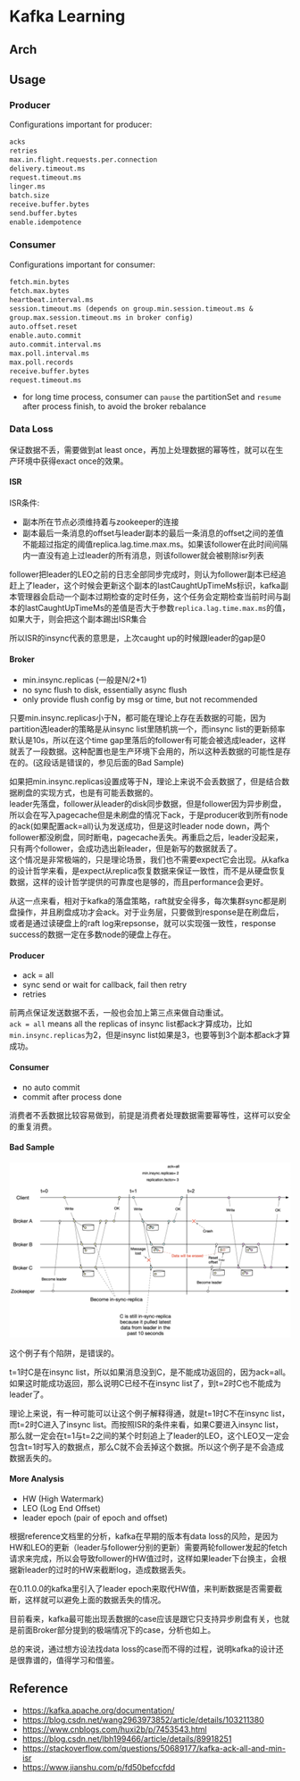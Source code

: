 # Kafka Learning

## Arch

## Usage

### Producer

Configurations important for producer:
```
acks
retries
max.in.flight.requests.per.connection
delivery.timeout.ms
request.timeout.ms
linger.ms
batch.size
receive.buffer.bytes
send.buffer.bytes
enable.idempotence
```

### Consumer

Configurations important for consumer:
```
fetch.min.bytes
fetch.max.bytes
heartbeat.interval.ms
session.timeout.ms (depends on group.min.session.timeout.ms & group.max.session.timeout.ms in broker config)
auto.offset.reset
enable.auto.commit
auto.commit.interval.ms
max.poll.interval.ms
max.poll.records
receive.buffer.bytes
request.timeout.ms

```

- for long time process, consumer can `pause` the partitionSet and `resume` after process finish, to avoid the broker rebalance

### Data Loss

保证数据不丢，需要做到at least once，再加上处理数据的幂等性，就可以在生产环境中获得exact once的效果。

#### ISR
ISR条件: 
- 副本所在节点必须维持着与zookeeper的连接
- 副本最后一条消息的offset与leader副本的最后一条消息的offset之间的差值不能超过指定的阈值replica.lag.time.max.ms。如果该follower在此时间间隔内一直没有追上过leader的所有消息，则该follower就会被剔除isr列表

follower把leader的LEO之前的日志全部同步完成时，则认为follower副本已经追赶上了leader，这个时候会更新这个副本的lastCaughtUpTimeMs标识，kafka副本管理器会启动一个副本过期检查的定时任务，这个任务会定期检查当前时间与副本的lastCaughtUpTimeMs的差值是否大于参数`replica.lag.time.max.ms`的值，如果大于，则会把这个副本踢出ISR集合

所以ISR的insync代表的意思是，上次caught up的时候跟leader的gap是0

#### Broker
- min.insync.replicas (一般是N/2+1)
- no sync flush to disk, essentially async flush
- only provide flush config by msg or time, but not recommended

只要min.insync.replicas小于N，都可能在理论上存在丢数据的可能，因为partition选leader的策略是从insync list里随机挑一个，而insync list的更新频率默认是10s，所以在这个time gap里落后的follower有可能会被选成leader，这样就丢了一段数据。这种配置也是生产环境下会用的，所以这种丢数据的可能性是存在的。(这段话是错误的，参见后面的Bad Sample)

如果把min.insync.replicas设置成等于N，理论上来说不会丢数据了，但是结合数据刷盘的实现方式，也是有可能丢数据的。  
leader先落盘，follower从leader的disk同步数据，但是follower因为异步刷盘，所以会在写入pagecache但是未刷盘的情况下ack，于是producer收到所有node的ack(如果配置ack=all)认为发送成功，但是这时leader node down，两个follower都没刷盘，同时断电，pagecache丢失。再重启之后，leader没起来，只有两个follower，会成功选出新leader，但是新写的数据就丢了。  
这个情况是非常极端的，只是理论场景，我们也不需要expect它会出现。从kafka的设计哲学来看，是expect从replica恢复数据来保证一致性，而不是从硬盘恢复数据，这样的设计哲学提供的可靠度也是够的，而且performance会更好。

从这一点来看，相对于kafka的落盘策略，raft就安全得多，每次集群sync都是刷盘操作，并且刷盘成功才会ack。对于业务层，只要做到response是在刷盘后，或者是通过读硬盘上的raft log来repsonse，就可以实现强一致性，response success的数据一定在多数node的硬盘上存在。

#### Producer
- ack = all
- sync send or wait for callback, fail then retry
- retries

前两点保证发送数据不丢，一般也会加上第三点来做自动重试。  
`ack = all` means all the replicas of insync list都ack才算成功，比如`min.insync.replicas`为2，但是insync list如果是3，也要等到3个副本都ack才算成功。

#### Consumer
- no auto commit
- commit after process done

消费者不丢数据比较容易做到，前提是消费者处理数据需要幂等性，这样可以安全的重复消费。

#### Bad Sample

![data_loss_bad_sample](data_loss_bad_sample.jpeg)

这个例子有个陷阱，是错误的。

t=1时C是在insync list，所以如果消息没到C，是不能成功返回的，因为ack=all。如果这时能成功返回，那么说明C已经不在insync list了，到t=2时C也不能成为leader了。

理论上来说，有一种可能可以让这个例子解释得通，就是t=1时C不在insync list，而t=2时C进入了insync list。而按照ISR的条件来看，如果C要进入insync list，那么就一定会在t=1与t=2之间的某个时刻追上了leader的LEO，这个LEO又一定会包含t=1时写入的数据点，那么C就不会丢掉这个数据。所以这个例子是不会造成数据丢失的。

#### More Analysis
- HW (High Watermark)
- LEO (Log End Offset)
- leader epoch (pair of epoch and offset)

根据reference文档里的分析，kafka在早期的版本有data loss的风险，是因为HW和LEO的更新（leader与follower分别的更新）需要两轮follower发起的fetch请求来完成，所以会导致follower的HW值过时，这样如果leader下台换主，会根据新leader的过时的HW来截断log，造成数据丢失。

在0.11.0.0的kafka里引入了leader epoch来取代HW值，来判断数据是否需要截断，这样就可以避免上面的数据丢失的情况。

目前看来，kafka最可能出现丢数据的case应该是跟它只支持异步刷盘有关，也就是前面Broker部分提到的极端情况下的case，分析也如上。

总的来说，通过想方设法找data loss的case而不得的过程，说明kafka的设计还是很靠谱的，值得学习和借鉴。

## Reference
- https://kafka.apache.org/documentation/
- https://blog.csdn.net/wang2963973852/article/details/103211380
- https://www.cnblogs.com/huxi2b/p/7453543.html
- https://blog.csdn.net/lbh199466/article/details/89918251
- https://stackoverflow.com/questions/50689177/kafka-ack-all-and-min-isr
- https://www.jianshu.com/p/fd50befccfdd
